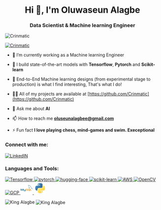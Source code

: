 <h1 align="center">Hi 👋, I'm Oluwaseun Alagbe</h1>
<h3 align="center">Data Scientist & Machine learning Engineer</h3>

<p align="left"> <img src="https://komarev.com/ghpvc/?username=Crinmatic&label=Profile%20views&color=0e75b6&style=flat" alt="Crinmatic" /> </p>
<p align="left"> <a href="https://github.com/ryo-ma/github-profile-trophy"><img src="https://github-profile-trophy.vercel.app/?username=Crinmatic" alt="Crinmatic" /></a> </p>

- 🔭 I’m currently working as a Machine learning Engineer

- 🌱 I build state-of-the-art models with **Tensorflow**, **Pytorch** and **Scikit-learn**

- 📝 End-to-End Machine learning designs (from experimental stage to production) is what I find interesting, That's what I do!

- 👨‍💻 All of my projects are available at [https://github.com/Crinmatic](https://github.com/Crinmatic)



- 💬 Ask me about **AI**

- 📫 How to reach me **oluseunalagbee@gmail.com**

- ⚡ Fun fact **I love playing chess, mind-games and swim. Execeptional**

<h3 align="left">Connect with me:</h3>
<p align="left">

<a href="https://www.linkedin.com/in/oluwaseun-alagbe-b360b0126/" target="blank"><img align="center" src="https://raw.githubusercontent.com/rahuldkjain/github-profile-readme-generator/master/src/images/icons/Social/linked-in-alt.svg" alt="LinkedIN" height="30" width="40" /></a>
</p>

<h3 align="left">Languages and Tools:</h3>
<p align="left"> <a href="https://www.tensorflow.org/" target="_blank"> <img src="https://www.vectorlogo.zone/logos/tensorflow/tensorflow-icon.svg" alt="Tensorflow" width="40" height="40"/> </a> <a href="https://pytorch.org/" target="_blank"> <img src="https://www.vectorlogo.zone/logos/pytorch/pytorch-icon.svg" alt="pytorch" width="40" height="40"/> </a> <a href="https://huggingface.co/" target="_blank"> <img src="https://upload.wikimedia.org/wikipedia/commons/e/ef/Noto_Emoji_v2.034_1f917.svg" alt="hugging-face" width="40" height="40"/> </a> <a href="https://scikit-learn.org/" target="_blank"> <img src="https://upload.wikimedia.org/wikipedia/commons/0/05/Scikit_learn_logo_small.svg" alt="scikit-learn" width="40" height="40"/> </a> <a href="https://aws.amazon.com/" target="_blank"> <img src="https://upload.wikimedia.org/wikipedia/commons/9/93/Amazon_Web_Services_Logo.svg" alt="AWS" width="40" height="40"/> </a> <a href="https://opencv.org/" target="_blank"> <img src="https://upload.wikimedia.org/wikipedia/commons/3/32/OpenCV_Logo_with_text_svg_version.svg" alt="OpenCV" width="40" height="40"/> </a> <a href="https://console.cloud.google.com/" target="_blank"> <img src="https://www.vectorlogo.zone/logos/google_cloud/google_cloud-icon.svg" alt="GCP" width="40" height="40"/> </a> <a href="https://www.mysql.com/" target="_blank"> <img src="https://raw.githubusercontent.com/devicons/devicon/master/icons/mysql/mysql-original-wordmark.svg" alt="mysql" width="40" height="40"/> </a> <a href="https://www.python.org" target="_blank"> <img src="https://raw.githubusercontent.com/devicons/devicon/master/icons/python/python-original.svg" alt="python" width="40" height="40"/> </a> </p>

<p><img align="left" src="https://github-readme-stats.vercel.app/api/top-langs?username=Crinmatic&show_icons=true&locale=en&layout=compact" alt="King Alagbe" /></p>

<p>&nbsp;<img align="center" src="https://github-readme-stats.vercel.app/api?username=Crinmatic&show_icons=true&locale=en" alt="King Alagbe" /></p>
